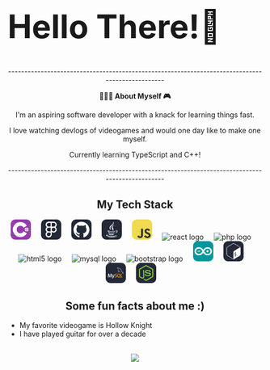 <h1 style="font-size: 64px">Hello There!🦆</h1>

<div align="center">
  <p>------------------------------------------------------------------------------------------------</p>
  <strong> 👨🏻‍💻 About Myself 🎮 </strong>
  <p>I'm an aspiring software developer with a knack for learning things fast.</p>
  <p>I love watching devlogs of videogames and would one day like to make one myself.</p>
  <p>Currently learning TypeScript and C++!</p>
  <p>------------------------------------------------------------------------------------------------</p>
</div>

<div align="center">
  <h2>My Tech Stack</h2>
  <img src="https://github.com/tandpfun/skill-icons/raw/main/icons/CS.svg" height="40" alt="C# logo"  />
  <img width="12" />
  <img src="https://github.com/tandpfun/skill-icons/raw/main/icons/Figma-Dark.svg" height="40" alt="figma logo"  />
  <img width="12" />
  <img src="https://github.com/tandpfun/skill-icons/raw/main/icons/Github-Dark.svg" height="40" alt="GitHub logo"  />
  <img width="12" />
  <img src="https://github.com/tandpfun/skill-icons/raw/main/icons/Java-Dark.svg" height="40" alt="java logo"  />
  <img width="12" />
  <img src="https://github.com/tandpfun/skill-icons/raw/main/icons/JavaScript.svg" height="40" alt="js logo"  />
  <img width="12" />
  <img src="https://skillicons.dev/icons?i=react" height="40" alt="react logo"  />
  <img width="12" />
  <img src="https://skillicons.dev/icons?i=php" height="40" alt="php logo"  />
  <img width="12" />
  <img src="https://skillicons.dev/icons?i=html" height="40" alt="html5 logo"  />
  <img width="12" />
  <img src="https://skillicons.dev/icons?i=mysql" height="40" alt="mysql logo"  />
  <img width="12" />
  <img src="https://skillicons.dev/icons?i=bootstrap" height="40" alt="bootstrap logo"  />
  <img width="12" />
  <img src="https://github.com/tandpfun/skill-icons/blob/main/icons/Arduino.svg" height="40" alt="arduino logo"/>
  <img width="12" />
  <img src="https://github.com/tandpfun/skill-icons/raw/main/icons/Bash-Dark.svg" height="40" alt="bash icon"/>
  <img width="12" />
  <img src="https://github.com/tandpfun/skill-icons/raw/main/icons/MySQL-Dark.svg" height="40" alt="MySQL logo"/>
  <img width="12" />
  <img src="https://github.com/tandpfun/skill-icons/raw/main/icons/NodeJS-Dark.svg" height="40" alt="node logo"/>
  <img width="12" />
</div>

<div align="center">
  <h2><strong>Some fun facts about me :)</strong></h2>
  <ul align="left">
    <li>My favorite videogame is Hollow Knight</li>
    <li>I have played guitar for over a decade</li>
  </ul>
</div>
<br>
<div align="center">
  <a href="https://open.spotify.com/user/jesusjagl2004">
    <img src="https://spotify-recently-played-readme.vercel.app/api?user=jesusjagl2004&count=5" />
  </a>
</div>
